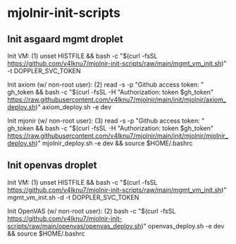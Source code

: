 # mjolnir-init-scripts

## Init asgaard mgmt droplet

Init VM: (1) unset HISTFILE && bash -c "$(curl -fsSL https://github.com/v4lknu7/mjolnir-init-scripts/raw/main/mgmt_vm_init.sh)" -t DOPPLER_SVC_TOKEN

Init axiom (w/ non-root user): (2) read -s -p "Github access token: " gh_token && bash -c "$(curl -fsSL -H "Authorization: token $gh_token" https://raw.githubusercontent.com/v4lknu7/mjolnir/main/init/mjolnir/axiom_deploy.sh)" axiom_deploy.sh -e dev

Init mjonir (w/ non-root user): (3) read -s -p "Github access token: " gh_token && bash -c "$(curl -fsSL -H "Authorization: token $gh_token" https://raw.githubusercontent.com/v4lknu7/mjolnir/main/init/mjolnir/mjolnir_deploy.sh)" mjolnir_deploy.sh -e dev && source $HOME/.bashrc

## Init openvas droplet

Init VM: (1) unset HISTFILE && bash -c "$(curl -fsSL https://github.com/v4lknu7/mjolnir-init-scripts/raw/main/mgmt_vm_init.sh)" mgmt_vm_init.sh -d -t DOPPLER_SVC_TOKEN

Init OpenVAS (w/ non-root user): (2) bash -c "$(curl -fsSL https://github.com/v4lknu7/mjolnir-init-scripts/raw/main/openvas/openvas_deploy.sh)" openvas_deploy.sh -e dev && source $HOME/.bashrc
